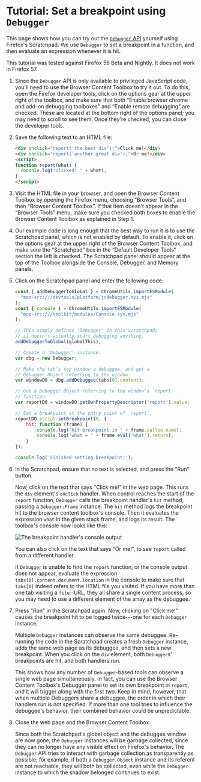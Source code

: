 Tutorial: Set a breakpoint using `Debugger`
===========================================

This page shows how you can try out the [`Debugger` API][debugger] yourself
using Firefox's Scratchpad. We use `Debugger` to set a breakpoint in a function,
and then evaluate an expression whenever it is hit.

This tutorial was tested against Firefox 58 Beta and Nightly. It does not work in Firefox 57.

1.  Since the `Debugger` API is only available to privileged JavaScript code,
    you'll need to use the Browser Content Toolbox to try it out. To do this,
    open the Firefox developer tools, click on the options gear at the upper
    right of the toolbox, and make sure that both “Enable browser chrome and
    add-on debugging toolboxes” and “Enable remote debugging” are checked. These
    are located at the bottom right of the options panel; you may need to scroll
    to see them. Once they're checked, you can close the developer tools.


2.  Save the following text to an HTML file:

    ```html
    <div onclick="report('the best div');">Click me!</div>
    <div onclick="report('another great div');">Or me!</div>
    <script>
    function report(what) {
      console.log('clicked: ' + what);
    }
    </script>
    ```

3.  Visit the HTML file in your browser, and open the Browser Content Toolbox by
    opening the Firefox menu, choosing “Browser Tools”, and then “Browser
    Content Toolbox”. If that item doesn't appear in the “Browser Tools” menu,
    make sure you checked both boxes to enable the Browser Content Toolbox as
    explained in Step 1.

4.  Our example code is long enough that the best way to run it is to use the
    Scratchpad panel, which is not enabled by default. To enable it, click on
    the options gear at the upper right of the Browser Content Toolbox, and make
    sure the “Scratchpad” box in the “Default Developer Tools” section the left
    is checked. The Scratchpad panel should appear at the top of the Toolbox
    alongside the Console, Debugger, and Memory panels.

5.  Click on the Scratchpad panel and enter the following code:

    ```js
    const { addDebuggerToGlobal } = ChromeUtils.importESModule(
      "moz-src:///devtools/platform/jsdebugger.sys.mjs"
    );
    const { console } = ChromeUtils.importESModule(
      "moz-src:///toolkit/modules/Console.sys.mjs"
    );

    // This simply defines 'Debugger' in this Scratchpad;
    // it doesn't actually start debugging anything.
    addDebuggerToGlobal(globalThis);

    // Create a 'Debugger' instance.
    var dbg = new Debugger;

    // Make the tab's top window a debuggee, and get a
    // Debugger.Object referring to the window.
    var windowDO = dbg.addDebuggee(tabs[0].content);

    // Get a Debugger.Object referring to the window's `report`
    // function.
    var reportDO = windowDO.getOwnPropertyDescriptor('report').value;

    // Set a breakpoint at the entry point of `report`.
    reportDO.script.setBreakpoint(0, {
        hit: function (frame) {
            console.log('hit breakpoint in ' + frame.callee.name);
            console.log('what = ' + frame.eval('what').return);
        }
    });

    console.log('Finished setting breakpoint!');
    ```

6.  In the Scratchpad, ensure that no text is selected, and press the "Run"
    button.

    Now, click on the text that says "Click me!" in the web page.
    This runs the `div` element's `onclick` handler.
    When control reaches the start of the `report` function,
    `Debugger` calls the breakpoint handler's `hit` method,
    passing a `Debugger.Frame` instance.
    The `hit` method logs the breakpoint hit to the browser content toolbox's console.
    Then it evaluates the expression `what` in the given stack frame, and logs its result.
    The toolbox's console now looks like this:

    ![The breakpoint handler's console output][img-example-console]
    <!-- HTML comment prevents caption, which MDN styles poorly  -->

    You can also click on the text that says “Or me!”, to see `report` called from a
    different handler.

    If `Debugger` is unable to find the `report` function, or the console output
    does not appear, evaluate the expression `tabs[0].content.document.location`
    in the console to make sure that `tabs[0]` indeed refers to the HTML file you
    visited. If you have more than one tab visiting a `file:` URL, they all share
    a single content process, so you may need to use a different element of the
    array as the debuggee.

7. Press "Run" in the Scratchpad again. Now, clicking on "Click me!" causes the
    breakpoint hit to be logged twice---one for each `Debugger` instance.

    Multiple `Debugger` instances can observe the same debuggee. Re-running the code
    in the Scratchpad creates a fresh `Debugger` instance, adds the same web page as
    its debuggee, and then sets a new breakpoint. When you click on the `div`
    element, both `Debugger`s' breakpoints are hit, and both handlers run.

    This shows how any number of `Debugger`-based tools can observe a single web
    page simultaneously. In fact, you can use the Browser Content Toolbox's Debugger
    panel to set its own breakpoint in `report`, and it will trigger along with the
    first two. Keep in mind, however, that when multiple Debuggers share a debuggee,
    the order in which their handlers run is not specified. If more than one tool
    tries to influence the debuggee's behavior, their combined behavior could be
    unpredictable.

8.  Close the web page and the Browser Content Toolbox.

    Since both the Scratchpad's global object and the debuggee window are
    now gone, the `Debugger` instances will be garbage collected, since
    they can no longer have any visible effect on Firefox's behavior. The
    `Debugger` API tries to interact with garbage collection as
    transparently as possible; for example, if both a `Debugger.Object`
    instance and its referent are not reachable, they will both be
    collected, even while the `Debugger` instance to which the shadow
    belonged continues to exist.

[debugger]: Debugger-API.md
[img-example-console]: console.png

